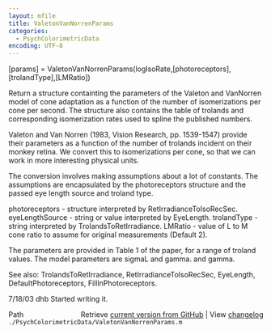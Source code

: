 ```yaml
---
layout: mfile
title: ValetonVanNorrenParams
categories:
  - PsychColorimetricData
encoding: UTF-8
---
```


[params] = ValetonVanNorrenParams(logIsoRate,[photoreceptors],[trolandType],[LMRatio])

Return a structure containting the parameters of the
Valeton and VanNorren model of cone adaptation
as a function of the number of isomerizations per cone per
second.  The structure also contains the table of trolands
and corresponding isomerization rates used to spline the
published numbers.

Valeton and Van Norren (1983, Vision Research, pp. 1539-1547)
provide their parameters as a function of the number of trolands
incident on their monkey retina.  We convert this to isomerizations
per cone, so that we can work in more interesting physical units.

The conversion involves making assumptions about a lot of constants.
The assumptions are encapsulated by the photoreceptors structure
and the passed eye length source and troland type.

  photoreceptors - structure interpreted by RetIrradianceToIsoRecSec.
  eyeLengthSource - string or value interpreted by EyeLength.
  trolandType - string interpreted by TrolandsToRetIrradiance.
  LMRatio - value of L to M cone ratio to assume for original measurements (Default 2).

The parameters are provided in Table 1 of the paper, for a range
of troland values.  The model parameters are sigmaL and gamma.
and gamma.

See also: TrolandsToRetIrradiance, RetIrradianceToIsoRecSec, EyeLength,
  DefaultPhotoreceptors, FillInPhotoreceptors.

7/18/03  dhb  Started writing it.


<div class="code_header" style="text-align:right;">
  <span style="float:left;">Path&nbsp;&nbsp;</span> <span class="counter">Retrieve <a href=
  "https://raw.github.com/Psychtoolbox-3/Psychtoolbox-3/beta/./PsychColorimetricData/ValetonVanNorrenParams.m">current version from GitHub</a> | View <a href=
  "https://github.com/Psychtoolbox-3/Psychtoolbox-3/commits/beta/./PsychColorimetricData/ValetonVanNorrenParams.m">changelog</a></span>
</div>
<div class="code">
  <code>./PsychColorimetricData/ValetonVanNorrenParams.m</code>
</div>
